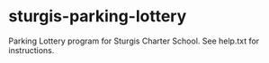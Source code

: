 # sturgis-parking-lottery
Parking Lottery program for Sturgis Charter School.
See help.txt for instructions.
